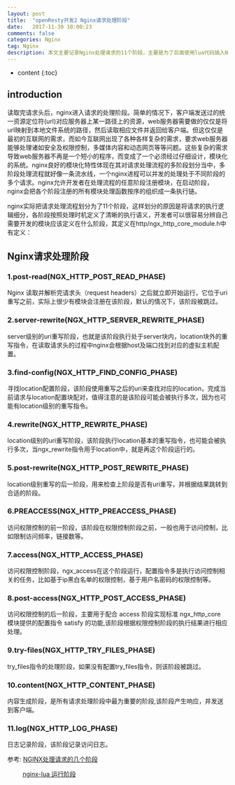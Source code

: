 ```yaml
---
layout: post
title:  "openResty开发2 Nginx请求处理阶段"
date:   2017-11-30 10:00:23
comments: false
categories: Nginx
tag: Nginx
description: 本文主要记录Nginx处理请求的11个阶段，主要是为了后面使用lua代码插入Nginx这些阶段做准备                                                      
---
```

* content
{:toc}
## introduction
读取完请求头后，nginx进入请求的处理阶段。简单的情况下，客户端发送过的统一资源定位符(url)对应服务器上某一路径上的资源，web服务器需要做的仅仅是将url映射到本地文件系统的路径，然后读取相应文件并返回给客户端。但这仅仅是最初的互联网的需求，而如今互联网出现了各种各样复杂的需求，要求web服务器能够处理诸如安全及权限控制，多媒体内容和动态网页等等问题。这些复杂的需求导致web服务器不再是一个短小的程序，而变成了一个必须经过仔细设计，模块化的系统。nginx良好的模块化特性体现在其对请求处理流程的多阶段划分当中，多阶段处理流程就好像一条流水线，一个nginx进程可以并发的处理处于不同阶段的多个请求。nginx允许开发者在处理流程的任意阶段注册模块，在启动阶段，nginx会把各个阶段注册的所有模块处理函数按序的组织成一条执行链。

nginx实际把请求处理流程划分为了11个阶段，这样划分的原因是将请求的执行逻辑细分，各阶段按照处理时机定义了清晰的执行语义，开发者可以很容易分辨自己需要开发的模块应该定义在什么阶段，其定义在http/ngx_http_core_module.h中有定义：
## Nginx请求处理阶段 
### 1.post-read(NGX_HTTP_POST_READ_PHASE)

Nginx 读取并解析完请求头（request headers）之后就立即开始运行，它位于uri重写之前，实际上很少有模块会注册在该阶段，默认的情况下，该阶段被跳过。
### 2.server-rewrite(NGX_HTTP_SERVER_REWRITE_PHASE) 

server级别的uri重写阶段，也就是该阶段执行处于server块内，location块外的重写指令，在读取请求头的过程中nginx会根据host及端口找到对应的虚拟主机配置。
### 3.find-config(NGX_HTTP_FIND_CONFIG_PHASE)

寻找location配置阶段，该阶段使用重写之后的uri来查找对应的location，完成当前请求与location配置块配对，值得注意的是该阶段可能会被执行多次，因为也可能有location级别的重写指令。
### 4.rewrite(NGX_HTTP_REWRITE_PHASE) 

location级别的uri重写阶段，该阶段执行location基本的重写指令，也可能会被执行多次，当ngx_rewrite指令用于location中，就是再这个阶段运行的。
### 5.post-rewrite(NGX_HTTP_POST_REWRITE_PHASE)

location级别重写的后一阶段，用来检查上阶段是否有uri重写，并根据结果跳转到合适的阶段。
### 6.PREACCESS(NGX_HTTP_PREACCESS_PHASE)

访问权限控制的前一阶段，该阶段在权限控制阶段之前，一般也用于访问控制，比如限制访问频率，链接数等。
### 7.access(NGX_HTTP_ACCESS_PHASE)

访问权限控制阶段，ngx_access在这个阶段运行，配置指令多是执行访问控制相关的任务，比如基于ip黑白名单的权限控制，基于用户名密码的权限控制等。
### 8.post-access(NGX_HTTP_POST_ACCESS_PHASE)

访问权限控制的后一阶段，主要用于配合 access 阶段实现标准 ngx_http_core 模块提供的配置指令 satisfy 的功能,该阶段根据权限控制阶段的执行结果进行相应处理。
### 9.try-files(NGX_HTTP_TRY_FILES_PHASE)

try_files指令的处理阶段，如果没有配置try_files指令，则该阶段被跳过。
### 10.content(NGX_HTTP_CONTENT_PHASE)

内容生成阶段，是所有请求处理阶段中最为重要的阶段,该阶段产生响应，并发送到客户端。
### 11.log(NGX_HTTP_LOG_PHASE)

日志记录阶段，该阶段记录访问日志。
	
参考:
[NGINX处理请求的几个阶段](https://github.com/bingbo/blog/wiki/NGINX%E5%A4%84%E7%90%86%E8%AF%B7%E6%B1%82%E7%9A%84%E5%87%A0%E4%B8%AA%E9%98%B6%E6%AE%B5)

&ensp;&ensp;&ensp;&ensp;&ensp;[nginx-lua 运行阶段](http://blog.csdn.net/fb408487792/article/details/53610140)
	
	
	